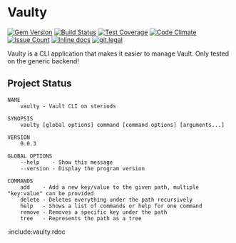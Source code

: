 # Vaulty
[![Gem Version](https://badge.fury.io/rb/vaulty.svg)](https://badge.fury.io/rb/vaulty)
[![Build Status](https://travis-ci.org/playpasshq/vaulty.svg?branch=master)](https://travis-ci.org/playpasshq/vaulty)
[![Test Coverage](https://codeclimate.com/github/playpasshq/vaulty/badges/coverage.svg)](https://codeclimate.com/github/playpasshq/vaulty/coverage)
[![Code Climate](https://codeclimate.com/github/playpasshq/vaulty/badges/gpa.svg)](https://codeclimate.com/github/playpasshq/vaulty)
[![Issue Count](https://codeclimate.com/github/playpasshq/vaulty/badges/issue_count.svg)](https://codeclimate.com/github/playpasshq/vaulty)
[![Inline docs](http://inch-ci.org/github/playpasshq/vaulty.svg)](http://inch-ci.org/github/playpasshq/vaulty)
[![git.legal](https://git.legal/projects/3808/badge.svg?key=f71d4e011a263b65c8f7 "Number of libraries approved")](https://git.legal/projects/3808)

Vaulty is a CLI application that makes it easier to manage Vault.
Only tested on the generic backend!

## Project Status

```shell
NAME
    vaulty - Vault CLI on steriods

SYNOPSIS
    vaulty [global options] command [command options] [arguments...]

VERSION
    0.0.3

GLOBAL OPTIONS
    --help    - Show this message
    --version - Display the program version

COMMANDS
    add    - Add a new key/value to the given path, multiple "key:value" can be provided
    delete - Deletes everything under the path recursively
    help   - Shows a list of commands or help for one command
    remove - Removes a specific key under the path
    tree   - Represents the path as a tree
```

:include:vaulty.rdoc


